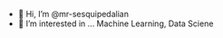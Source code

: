 - 👋 Hi, I’m @mr-sesquipedalian
- 👀 I’m interested in ... Machine Learning, Data Sciene

<!---
mr-sesquipedalian/mr-sesquipedalian is a ✨ special ✨ repository because its `README.md` (this file) appears on your GitHub profile.
You can click the Preview link to take a look at your changes.
--->
